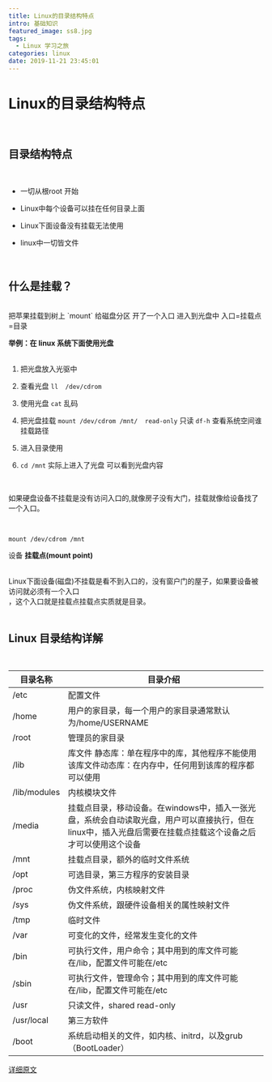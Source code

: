 ```yaml
---
title: Linux的目录结构特点
intro: 基础知识
featured_image: ss8.jpg
tags:
  - Linux 学习之旅
categories: linux
date: 2019-11-21 23:45:01
---
```


# Linux的目录结构特点

<br>

## 目录结构特点

<br>

- 一切从根root 开始

- Linux中每个设备可以挂在任何目录上面
- Linux下面设备没有挂载无法使用
- linux中一切皆文件

<br>

## 什么是挂载？
<br>
把苹果挂载到树上 `mount`
给磁盘分区 开了一个入口 进入到光盘中 入口=挂载点=目录<br>

**举例：在 linux 系统下面使用光盘**
<br>
<br>

1. 把光盘放入光驱中

2. 查看光盘 `ll  /dev/cdrom`
3. 使用光盘  `cat` 乱码
4. 把光盘挂载  `mount /dev/cdrom /mnt/  read-only`  只读 `df-h` 查看系统空间谁挂载路径
5. 进入目录使用
6. `cd /mnt` 实际上进入了光盘 可以看到光盘内容 

<br>

如果硬盘设备不挂载是没有访问入口的,就像房子没有大门，挂载就像给设备找了一个入口。

<br>

`mount /dev/cdrom /mnt`  


设备                   **挂载点(mount point)**

<br>
Linux下面设备(磁盘)不挂载是看不到入口的，没有窗户门的屋子，如果要设备被访问就必须有一个入口<br>，这个入口就是挂载点挂载点实质就是目录。

<br>
<br>

## Linux 目录结构详解
<br>

| 目录名称     | 目录介绍                                                     |
| ------------ | ------------------------------------------------------------ |
| /etc         | 配置文件                                                     |
| /home        | 用户的家目录，每一个用户的家目录通常默认为/home/USERNAME     |
| /root        | 管理员的家目录                                               |
| /lib         | 库文件 静态库：单在程序中的库，其他程序不能使用该库文件动态库：在内存中，任何用到该库的程序都可以使用 |
| /lib/modules | 内核模块文件                                                 |
| /media       | 挂载点目录，移动设备。在windows中，插入一张光盘，系统会自动读取光盘，用户可以直接执行，但在linux中，插入光盘后需要在挂载点挂载这个设备之后才可以使用这个设备 |
| /mnt         | 挂载点目录，额外的临时文件系统                               |
| /opt         | 可选目录，第三方程序的安装目录                               |
| /proc        | 伪文件系统，内核映射文件                                     |
| /sys         | 伪文件系统，跟硬件设备相关的属性映射文件                     |
| /tmp         | 临时文件                                                     |
| /var         | 可变化的文件，经常发生变化的文件                             |
| /bin         | 可执行文件，用户命令；其中用到的库文件可能在/lib，配置文件可能在/etc |
| /sbin        | 可执行文件，管理命令；其中用到的库文件可能在/lib，配置文件可能在/etc |
| /usr         | 只读文件，shared read-only                                   |
| /usr/local   | 第三方软件                                                   |
| /boot        | 系统启动相关的文件，如内核、initrd，以及grub（BootLoader）   |


	



[详细原文](http://www.cnblogs.com/forlive/p/8081515.html)